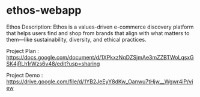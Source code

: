 # ethos-webapp

Ethos Description: 
Ethos is a values-driven e-commerce discovery platform that helps users find and shop from brands that align with what matters to them—like sustainability, diversity, and ethical practices.

Project Plan :
https://docs.google.com/document/d/1XPkxzNqDZSjmAe3mZZBTWoLqsxGSK4jRLh1rWzs6v48/edit?usp=sharing

Project Demo :
https://drive.google.com/file/d/1YB2JeEyY8dKw_Oanwu7tHjw__Wgwr4iP/view
